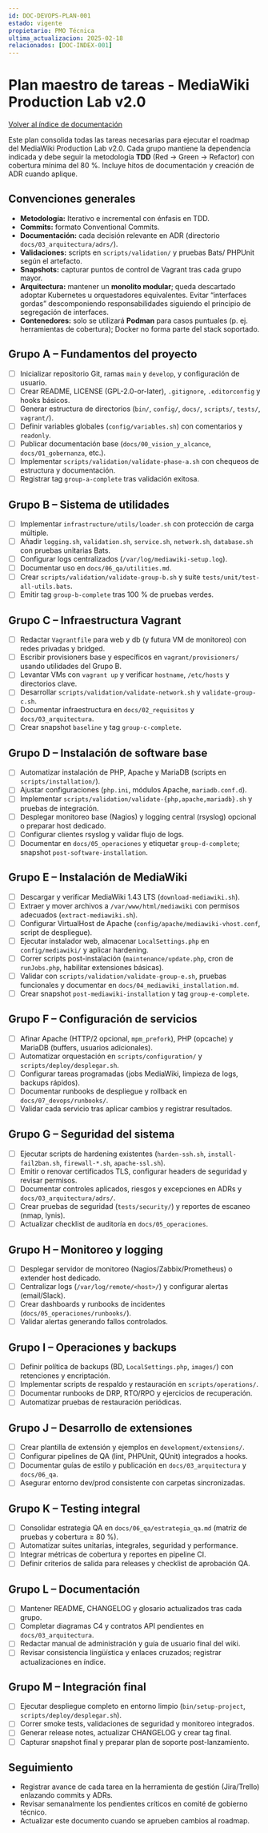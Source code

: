 ```yaml
---
id: DOC-DEVOPS-PLAN-001
estado: vigente
propietario: PMO Técnica
ultima_actualizacion: 2025-02-18
relacionados: [DOC-INDEX-001]
---
```

# Plan maestro de tareas - MediaWiki Production Lab v2.0

[Volver al índice de documentación](../README.md)

Este plan consolida todas las tareas necesarias para ejecutar el roadmap del MediaWiki Production Lab v2.0. Cada grupo mantiene la dependencia indicada y debe seguir la metodología **TDD** (Red → Green → Refactor) con cobertura mínima del 80 %. Incluye hitos de documentación y creación de ADR cuando aplique.

## Convenciones generales

- **Metodología:** Iterativo e incremental con énfasis en TDD.
- **Commits:** formato Conventional Commits.
- **Documentación:** cada decisión relevante en ADR (directorio `docs/03_arquitectura/adrs/`).
- **Validaciones:** scripts en `scripts/validation/` y pruebas Bats/ PHPUnit según el artefacto.
- **Snapshots:** capturar puntos de control de Vagrant tras cada grupo mayor.
- **Arquitectura:** mantener un **monolito modular**; queda descartado adoptar Kubernetes u orquestadores
  equivalentes. Evitar “interfaces gordas” descomponiendo responsabilidades siguiendo el principio de
  segregación de interfaces.
- **Contenedores:** solo se utilizará **Podman** para casos puntuales (p. ej. herramientas de cobertura);
  Docker no forma parte del stack soportado.

## Grupo A – Fundamentos del proyecto

- [ ] Inicializar repositorio Git, ramas `main` y `develop`, y configuración de usuario.
- [ ] Crear README, LICENSE (GPL-2.0-or-later), `.gitignore`, `.editorconfig` y hooks básicos.
- [ ] Generar estructura de directorios (`bin/`, `config/`, `docs/`, `scripts/`, `tests/`, `vagrant/`).
- [ ] Definir variables globales (`config/variables.sh`) con comentarios y `readonly`.
- [ ] Publicar documentación base (`docs/00_vision_y_alcance`, `docs/01_gobernanza`, etc.).
- [ ] Implementar `scripts/validation/validate-phase-a.sh` con chequeos de estructura y documentación.
- [ ] Registrar tag `group-a-complete` tras validación exitosa.

## Grupo B – Sistema de utilidades

- [ ] Implementar `infrastructure/utils/loader.sh` con protección de carga múltiple.
- [ ] Añadir `logging.sh`, `validation.sh`, `service.sh`, `network.sh`, `database.sh` con pruebas unitarias Bats.
- [ ] Configurar logs centralizados (`/var/log/mediawiki-setup.log`).
- [ ] Documentar uso en `docs/06_qa/utilities.md`.
- [ ] Crear `scripts/validation/validate-group-b.sh` y suite `tests/unit/test-all-utils.bats`.
- [ ] Emitir tag `group-b-complete` tras 100 % de pruebas verdes.

## Grupo C – Infraestructura Vagrant

- [ ] Redactar `Vagrantfile` para web y db (y futura VM de monitoreo) con redes privadas y bridged.
- [ ] Escribir provisioners base y específicos en `vagrant/provisioners/` usando utilidades del Grupo B.
- [ ] Levantar VMs con `vagrant up` y verificar `hostname`, `/etc/hosts` y directorios clave.
- [ ] Desarrollar `scripts/validation/validate-network.sh` y `validate-group-c.sh`.
- [ ] Documentar infraestructura en `docs/02_requisitos` y `docs/03_arquitectura`.
- [ ] Crear snapshot `baseline` y tag `group-c-complete`.

## Grupo D – Instalación de software base

- [ ] Automatizar instalación de PHP, Apache y MariaDB (scripts en `scripts/installation/`).
- [ ] Ajustar configuraciones (`php.ini`, módulos Apache, `mariadb.conf.d`).
- [ ] Implementar `scripts/validation/validate-{php,apache,mariadb}.sh` y pruebas de integración.
- [ ] Desplegar monitoreo base (Nagios) y logging central (rsyslog) opcional o preparar host dedicado.
- [ ] Configurar clientes rsyslog y validar flujo de logs.
- [ ] Documentar en `docs/05_operaciones` y etiquetar `group-d-complete`; snapshot `post-software-installation`.

## Grupo E – Instalación de MediaWiki

- [ ] Descargar y verificar MediaWiki 1.43 LTS (`download-mediawiki.sh`).
- [ ] Extraer y mover archivos a `/var/www/html/mediawiki` con permisos adecuados (`extract-mediawiki.sh`).
- [ ] Configurar VirtualHost de Apache (`config/apache/mediawiki-vhost.conf`, script de despliegue).
- [ ] Ejecutar instalador web, almacenar `LocalSettings.php` en `config/mediawiki/` y aplicar hardening.
- [ ] Correr scripts post-instalación (`maintenance/update.php`, cron de `runJobs.php`, habilitar extensiones básicas).
- [ ] Validar con `scripts/validation/validate-group-e.sh`, pruebas funcionales y documentar en `docs/04_mediawiki_installation.md`.
- [ ] Crear snapshot `post-mediawiki-installation` y tag `group-e-complete`.

## Grupo F – Configuración de servicios

- [ ] Afinar Apache (HTTP/2 opcional, `mpm_prefork`), PHP (opcache) y MariaDB (buffers, usuarios adicionales).
- [ ] Automatizar orquestación en `scripts/configuration/` y `scripts/deploy/desplegar.sh`.
- [ ] Configurar tareas programadas (jobs MediaWiki, limpieza de logs, backups rápidos).
- [ ] Documentar runbooks de despliegue y rollback en `docs/07_devops/runbooks/`.
- [ ] Validar cada servicio tras aplicar cambios y registrar resultados.

## Grupo G – Seguridad del sistema

- [ ] Ejecutar scripts de hardening existentes (`harden-ssh.sh`, `install-fail2ban.sh`, `firewall-*.sh`, `apache-ssl.sh`).
- [ ] Emitir o renovar certificados TLS, configurar headers de seguridad y revisar permisos.
- [ ] Documentar controles aplicados, riesgos y excepciones en ADRs y `docs/03_arquitectura/adrs/`.
- [ ] Crear pruebas de seguridad (`tests/security/`) y reportes de escaneo (nmap, lynis).
- [ ] Actualizar checklist de auditoría en `docs/05_operaciones`.

## Grupo H – Monitoreo y logging

- [ ] Desplegar servidor de monitoreo (Nagios/Zabbix/Prometheus) o extender host dedicado.
- [ ] Centralizar logs (`/var/log/remote/<host>/`) y configurar alertas (email/Slack).
- [ ] Crear dashboards y runbooks de incidentes (`docs/05_operaciones/runbooks/`).
- [ ] Validar alertas generando fallos controlados.

## Grupo I – Operaciones y backups

- [ ] Definir política de backups (BD, `LocalSettings.php`, `images/`) con retenciones y encriptación.
- [ ] Implementar scripts de respaldo y restauración en `scripts/operations/`.
- [ ] Documentar runbooks de DRP, RTO/RPO y ejercicios de recuperación.
- [ ] Automatizar pruebas de restauración periódicas.

## Grupo J – Desarrollo de extensiones

- [ ] Crear plantilla de extensión y ejemplos en `development/extensions/`.
- [ ] Configurar pipelines de QA (lint, PHPUnit, QUnit) integrados a hooks.
- [ ] Documentar guías de estilo y publicación en `docs/03_arquitectura` y `docs/06_qa`.
- [ ] Asegurar entorno dev/prod consistente con carpetas sincronizadas.

## Grupo K – Testing integral

- [ ] Consolidar estrategia QA en `docs/06_qa/estrategia_qa.md` (matriz de pruebas y cobertura ≥ 80 %).
- [ ] Automatizar suites unitarias, integrales, seguridad y performance.
- [ ] Integrar métricas de cobertura y reportes en pipeline CI.
- [ ] Definir criterios de salida para releases y checklist de aprobación QA.

## Grupo L – Documentación

- [ ] Mantener README, CHANGELOG y glosario actualizados tras cada grupo.
- [ ] Completar diagramas C4 y contratos API pendientes en `docs/03_arquitectura`.
- [ ] Redactar manual de administración y guía de usuario final del wiki.
- [ ] Revisar consistencia lingüística y enlaces cruzados; registrar actualizaciones en índice.

## Grupo M – Integración final

- [ ] Ejecutar despliegue completo en entorno limpio (`bin/setup-project`, `scripts/deploy/desplegar.sh`).
- [ ] Correr smoke tests, validaciones de seguridad y monitoreo integrados.
- [ ] Generar release notes, actualizar CHANGELOG y crear tag final.
- [ ] Capturar snapshot final y preparar plan de soporte post-lanzamiento.

## Seguimiento

- Registrar avance de cada tarea en la herramienta de gestión (Jira/Trello) enlazando commits y ADRs.
- Revisar semanalmente los pendientes críticos en comité de gobierno técnico.
- Actualizar este documento cuando se aprueben cambios al roadmap.

